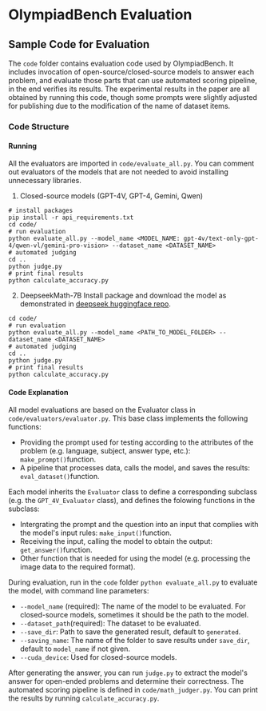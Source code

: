 # OlympiadBench Evaluation

## Sample Code for Evaluation
The `code` folder contains evaluation code used by OlympiadBench. It includes invocation of open-source/closed-source models to answer each problem, and evaluate those parts that can use automated scoring pipeline, in the end verifies its results. The experimental results in the paper are all obtained by running this code, though some prompts were slightly adjusted for publishing due to the modification of the name of dataset items.

### Code Structure
#### Running
All the evaluators are imported in `code/evaluate_all.py`. You can comment out evaluators of the models that are not needed to avoid installing unnecessary libraries.
1. Closed-source models (GPT-4V, GPT-4, Gemini, Qwen)
```
# install packages
pip install -r api_requirements.txt
cd code/
# run evaluation
python evaluate_all.py --model_name <MODEL_NAME: gpt-4v/text-only-gpt-4/qwen-vl/gemini-pro-vision> --dataset_name <DATASET_NAME>
# automated judging
cd ..
python judge.py
# print final results
python calculate_accuracy.py
```
2. DeepseekMath-7B
Install package and download the model as demonstrated in [deepseek huggingface repo](https://huggingface.co/deepseek-ai/deepseek-math-7b-rl).
```
cd code/
# run evaluation
python evaluate_all.py --model_name <PATH_TO_MODEL_FOLDER> --dataset_name <DATASET_NAME>
# automated judging
cd ..
python judge.py
# print final results
python calculate_accuracy.py
```

#### Code Explanation
All model evaluations are based on the Evaluator class in `code/evaluators/evaluator.py`. This base class implements the following functions:

- Providing the prompt used for testing according to the attributes of the problem (e.g. language, subject, answer type, etc.): `make_prompt()`function.
- A pipeline that processes data, calls the model, and saves the results: `eval_dataset()`function.

Each model inherits the `Evaluator` class to define a corresponding subclass (e.g. the `GPT_4V_Evaluator` class), and defines the folowing functions in the subclass:

- Intergrating the prompt and the question into an input that complies with the model's input rules: `make_input()`function.
- Receiving the input, calling the model to obtain the output: `get_answer()`function.
- Other function that is needed for using the model (e.g. processing the image data to the required format).

During evaluation, run in the `code` folder `python evaluate_all.py` to evaluate the model, with command line parameters:

- `--model_name` (required): The name of the model to be evaluated. For closed-source models, sometimes it should be the path to the model.
- `--dataset_path`(required): The dataset to be evaluated.
- `--save_dir`: Path to save the generated result, default to `generated`.
- `--saving_name`: The name of the folder to save results under `save_dir`, default to `model_name` if not given.
- `--cuda_device`: Used for closed-source models.

After generating the answer, you can run `judge.py` to extract the model's answer for open-ended problems and determine their correctness. The automated scoring pipeline is defined in `code/math_judger.py`. You can print the results by running `calculate_accuracy.py`.

